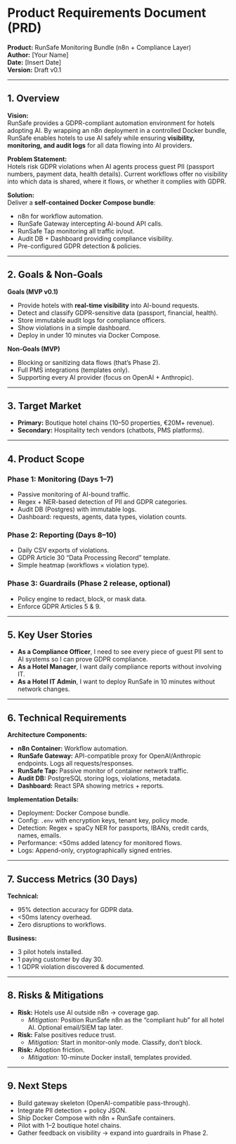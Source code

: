 # Product Requirements Document (PRD)
**Product:** RunSafe Monitoring Bundle (n8n + Compliance Layer)  
**Author:** [Your Name]  
**Date:** [Insert Date]  
**Version:** Draft v0.1  

---

## 1. Overview
**Vision:**  
RunSafe provides a GDPR-compliant automation environment for hotels adopting AI. By wrapping an n8n deployment in a controlled Docker bundle, RunSafe enables hotels to use AI safely while ensuring **visibility, monitoring, and audit logs** for all data flowing into AI providers.  

**Problem Statement:**  
Hotels risk GDPR violations when AI agents process guest PII (passport numbers, payment data, health details). Current workflows offer no visibility into which data is shared, where it flows, or whether it complies with GDPR.  

**Solution:**  
Deliver a **self-contained Docker Compose bundle**:  
- n8n for workflow automation.  
- RunSafe Gateway intercepting AI-bound API calls.  
- RunSafe Tap monitoring all traffic in/out.  
- Audit DB + Dashboard providing compliance visibility.  
- Pre-configured GDPR detection & policies.  

---

## 2. Goals & Non-Goals
**Goals (MVP v0.1)**  
- Provide hotels with **real-time visibility** into AI-bound requests.  
- Detect and classify GDPR-sensitive data (passport, financial, health).  
- Store immutable audit logs for compliance officers.  
- Show violations in a simple dashboard.  
- Deploy in under 10 minutes via Docker Compose.  

**Non-Goals (MVP)**  
- Blocking or sanitizing data flows (that’s Phase 2).  
- Full PMS integrations (templates only).  
- Supporting every AI provider (focus on OpenAI + Anthropic).  

---

## 3. Target Market
- **Primary:** Boutique hotel chains (10–50 properties, €20M+ revenue).  
- **Secondary:** Hospitality tech vendors (chatbots, PMS platforms).  

---

## 4. Product Scope

### Phase 1: Monitoring (Days 1–7)
- Passive monitoring of AI-bound traffic.  
- Regex + NER-based detection of PII and GDPR categories.  
- Audit DB (Postgres) with immutable logs.  
- Dashboard: requests, agents, data types, violation counts.  

### Phase 2: Reporting (Days 8–10)
- Daily CSV exports of violations.  
- GDPR Article 30 “Data Processing Record” template.  
- Simple heatmap (workflows × violation type).  

### Phase 3: Guardrails (Phase 2 release, optional)
- Policy engine to redact, block, or mask data.  
- Enforce GDPR Articles 5 & 9.  

---

## 5. Key User Stories
- **As a Compliance Officer**, I need to see every piece of guest PII sent to AI systems so I can prove GDPR compliance.  
- **As a Hotel Manager**, I want daily compliance reports without involving IT.  
- **As a Hotel IT Admin**, I want to deploy RunSafe in 10 minutes without network changes.  

---

## 6. Technical Requirements

**Architecture Components:**  
- **n8n Container:** Workflow automation.  
- **RunSafe Gateway:** API-compatible proxy for OpenAI/Anthropic endpoints. Logs all requests/responses.  
- **RunSafe Tap:** Passive monitor of container network traffic.  
- **Audit DB:** PostgreSQL storing logs, violations, metadata.  
- **Dashboard:** React SPA showing metrics + reports.  

**Implementation Details:**  
- Deployment: Docker Compose bundle.  
- Config: `.env` with encryption keys, tenant key, policy mode.  
- Detection: Regex + spaCy NER for passports, IBANs, credit cards, names, emails.  
- Performance: <50ms added latency for monitored flows.  
- Logs: Append-only, cryptographically signed entries.  

---

## 7. Success Metrics (30 Days)
**Technical:**  
- 95% detection accuracy for GDPR data.  
- <50ms latency overhead.  
- Zero disruptions to workflows.  

**Business:**  
- 3 pilot hotels installed.  
- 1 paying customer by day 30.  
- 1 GDPR violation discovered & documented.  

---

## 8. Risks & Mitigations
- **Risk:** Hotels use AI outside n8n → coverage gap.  
  - *Mitigation:* Position RunSafe n8n as the “compliant hub” for all hotel AI. Optional email/SIEM tap later.  
- **Risk:** False positives reduce trust.  
  - *Mitigation:* Start in monitor-only mode. Classify, don’t block.  
- **Risk:** Adoption friction.  
  - *Mitigation:* 10-minute Docker install, templates provided.  

---

## 9. Next Steps
- Build gateway skeleton (OpenAI-compatible pass-through).  
- Integrate PII detection + policy JSON.  
- Ship Docker Compose with n8n + RunSafe containers.  
- Pilot with 1–2 boutique hotel chains.  
- Gather feedback on visibility → expand into guardrails in Phase 2.  
